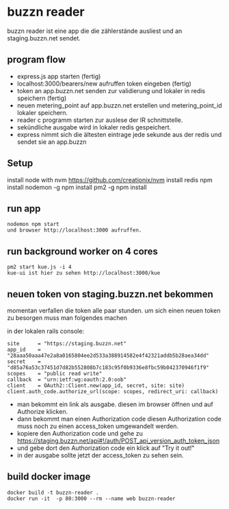 # buzzn reader
  buzzn reader ist eine app die die zählerstände ausliest und an staging.buzzn.net sendet.

## program flow
  - express.js app starten (fertig)
  - localhost:3000/bearers/new aufruffen token eingeben (fertig)
  - token an app.buzzn.net senden zur validierung und lokaler in redis speichern (fertig)
  - neuen metering_point auf app.buzzn.net erstellen und metering_point_id lokaler speichern.
  - reader c programm starten zur auslese der IR schnittstelle.
  - sekündliche ausgabe wird in lokaler redis gespeichert.
  - express nimmt sich die ältesten eintrage jede sekunde aus der redis und sendet sie an app.buzzn

## Setup
  install node with nvm https://github.com/creationix/nvm
  install redis
  npm install nodemon -g
  npm install pm2 -g
  npm install

## run app
    nodemon npm start
    und browser http://localhost:3000 aufruffen.

## run background worker on 4 cores
    pm2 start kue.js -i 4
    kue-ui ist hier zu sehen http://localhost:3000/kue

## neuen token von staging.buzzn.net bekommen
  momentan verfallen die token alle paar stunden.
  um sich einen neuen token zu besorgen muss man folgendes machen

  in der lokalen rails console:

    site      = "https://staging.buzzn.net"
    app_id    = "28aaa50aaa47e2a8a0165804ee2d533a388914582e4f42321addb5b28aea34dd"
    secret    = "d85a76a53c37451d7d82b552808b7c183c95f0b9336e8fbc59b042370946f1f9"
    scopes    = "public read write"
    callback  = "urn:ietf:wg:oauth:2.0:oob"
    client    = OAuth2::Client.new(app_id, secret, site: site)
    client.auth_code.authorize_url(scope: scopes, redirect_uri: callback)

  - man bekommt ein link als ausgabe. diesen im browser öffnen und auf Authorize klicken.
  - dann bekommt man einen Authorization code diesen Authorization code muss noch zu einen access_token umgewandelt werden.
  - kopiere den Authorization code und gehe zu https://staging.buzzn.net/api#!/auth/POST_api_version_auth_token_json
  - und gebe dort den Authorization code ein klick auf "Try it out!"
  - in der ausgabe sollte jetzt der access_token zu sehen sein.

## build docker image
    docker build -t buzzn-reader .
    docker run -it  -p 80:3000 --rm --name web buzzn-reader
